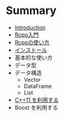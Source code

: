 # Summary

* [Introduction](README.md)
* [Rcpp入門](rcpp_01.md)
* [Rcppの使い方](rcpp_02.md)
* [インストール](install.md)
* 基本的な使い方
* データ型
* データ構造
   * Vector
   * DataFrame
   * List
* [C++11 を利用する](c++11)
* Boost を利用する

